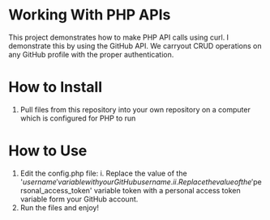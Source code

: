 # Working With PHP APIs

This project demonstrates how to make PHP API calls using curl. I demonstrate this by using the GitHub API. We carryout CRUD operations on any GitHub profile with the proper authentication.

# How to Install
1. Pull files from this repository into your own repository on a computer which is configured for PHP to run

# How to Use

1. Edit the config.php file: 
    i. Replace the value of the '$username' variable with your GitHub username.
    ii. Replace the value of the '$personal_access_token' variable token with a personal access token variable form your GitHub account. 
2. Run the files and enjoy! 
